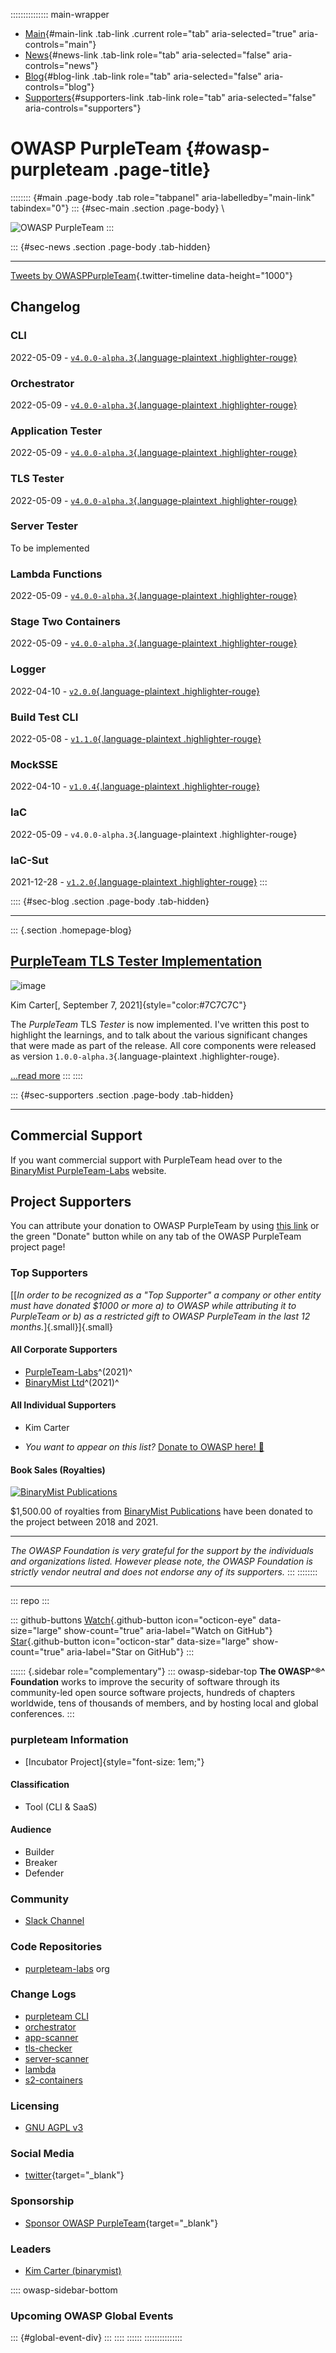 ::::::::::::::: main-wrapper
- [Main](#div-main){#main-link .tab-link .current role="tab"
  aria-selected="true" aria-controls="main"}
- [News](#div-news){#news-link .tab-link role="tab"
  aria-selected="false" aria-controls="news"}
- [Blog](#div-blog){#blog-link .tab-link role="tab"
  aria-selected="false" aria-controls="blog"}
- [Supporters](#div-supporters){#supporters-link .tab-link role="tab"
  aria-selected="false" aria-controls="supporters"}

# OWASP PurpleTeam {#owasp-purpleteam .page-title}

:::::::: {#main .page-body .tab role="tabpanel" aria-labelledby="main-link" tabindex="0"}
::: {#sec-main .section .page-body}
\

![OWASP PurpleTeam](assets/images/PurpleTeam_portrait.png)
:::

::: {#sec-news .section .page-body .tab-hidden}

------------------------------------------------------------------------

[Tweets by
OWASPPurpleTeam](https://twitter.com/OWASPPurpleTeam?ref_src=twsrc%5Etfw){.twitter-timeline
data-height="1000"}

## Changelog

### CLI

2022-05-09 - [`v4.0.0-alpha.3`{.language-plaintext
.highlighter-rouge}](https://github.com/purpleteam-labs/purpleteam/releases/tag/v4.0.0-alpha.3)

### Orchestrator

2022-05-09 - [`v4.0.0-alpha.3`{.language-plaintext
.highlighter-rouge}](https://github.com/purpleteam-labs/purpleteam-orchestrator/releases/tag/v4.0.0-alpha.3)

### Application Tester

2022-05-09 - [`v4.0.0-alpha.3`{.language-plaintext
.highlighter-rouge}](https://github.com/purpleteam-labs/purpleteam-app-scanner/releases/tag/v4.0.0-alpha.3)

### TLS Tester

2022-05-09 - [`v4.0.0-alpha.3`{.language-plaintext
.highlighter-rouge}](https://github.com/purpleteam-labs/purpleteam-tls-scanner/releases/tag/v4.0.0-alpha.3)

### Server Tester

To be implemented

### Lambda Functions

2022-05-09 - [`v4.0.0-alpha.3`{.language-plaintext
.highlighter-rouge}](https://github.com/purpleteam-labs/purpleteam-lambda/releases/tag/v4.0.0-alpha.3)

### Stage Two Containers

2022-05-09 - [`v4.0.0-alpha.3`{.language-plaintext
.highlighter-rouge}](https://github.com/purpleteam-labs/purpleteam-s2-containers/releases/tag/v4.0.0-alpha.3)

### Logger

2022-04-10 - [`v2.0.0`{.language-plaintext
.highlighter-rouge}](https://github.com/purpleteam-labs/purpleteam-logger/releases/tag/v2.0.0)

### Build Test CLI

2022-05-08 - [`v1.1.0`{.language-plaintext
.highlighter-rouge}](https://github.com/purpleteam-labs/purpleteam-build-test-cli/releases/tag/v1.1.0)

### MockSSE

2022-04-10 - [`v1.0.4`{.language-plaintext
.highlighter-rouge}](https://github.com/binarymist/mocksse/releases/tag/v1.0.4)

### IaC

2022-05-09 - `v4.0.0-alpha.3`{.language-plaintext .highlighter-rouge}

### IaC-Sut

2021-12-28 - [`v1.2.0`{.language-plaintext
.highlighter-rouge}](https://github.com/purpleteam-labs/purpleteam-iac-sut/releases/tag/v1.2.0)
:::

:::: {#sec-blog .section .page-body .tab-hidden}

------------------------------------------------------------------------

::: {.section .homepage-blog}
## [PurpleTeam TLS Tester Implementation](blog/2021/09/07/purpleteam-tls-tester.html)

![image](assets/images/posts/PT_SSLDeploy_210c.png)

Kim Carter[, September 7, 2021]{style="color:#7C7C7C"}

The *PurpleTeam* TLS *Tester* is now implemented. I've written this post
to highlight the learnings, and to talk about the various significant
changes that were made as part of the release. All core components were
released as version `1.0.0-alpha.3`{.language-plaintext
.highlighter-rouge}.

[\...read more](blog/2021/09/07/purpleteam-tls-tester.html)
:::
::::

::: {#sec-supporters .section .page-body .tab-hidden}

------------------------------------------------------------------------

## Commercial Support

If you want commercial support with PurpleTeam head over to the
[BinaryMist PurpleTeam-Labs](https://purpleteam-labs.com/) website.

## Project Supporters

You can attribute your donation to OWASP PurpleTeam by using [this
link](../donate/index2eef.html?reponame=www-project-purpleteam&title=OWASP+purpleteam)
or the green "Donate" button while on any tab of the OWASP PurpleTeam
project page!

### Top Supporters

[[*In order to be recognized as a "Top Supporter" a company or other
entity must have donated \$1000 or more a) to OWASP while attributing it
to PurpleTeam or b) as a restricted gift to OWASP PurpleTeam in the last
12 months.*]{.small}]{.small}

#### All Corporate Supporters

- [PurpleTeam-Labs](https://purpleteam-labs.com/)^(2021)^
- [BinaryMist Ltd](https://binarymist.io/)^(2021)^

#### All Individual Supporters

- Kim Carter

- *You want to appear on this list?* [Donate to OWASP here!
  🤲](../donate/index2eef.html?reponame=www-project-purpleteam&title=OWASP+purpleteam)

#### Book Sales (Royalties)

[![BinaryMist
Publications](../../user-images.githubusercontent.com/2862029/142711607-16921ccd-469a-40ab-8433-d697b4307e47.png)](https://binarymist.io/publication/kims-selected-publications/)

\$1,500.00 of royalties from [BinaryMist
Publications](https://binarymist.io/publication/kims-selected-publications/)
have been donated to the project between 2018 and 2021.

------------------------------------------------------------------------

*The OWASP Foundation is very grateful for the support by the
individuals and organizations listed. However please note, the OWASP
Foundation is strictly vendor neutral and does not endorse any of its
supporters.*
:::
::::::::

------------------------------------------------------------------------

::: repo
:::

::: github-buttons
[Watch](https://github.com/purpleteam-labs/purpleteam/subscription){.github-button
icon="octicon-eye" data-size="large" show-count="true"
aria-label="Watch on GitHub"}
[Star](https://github.com/purpleteam-labs/purpleteam){.github-button
icon="octicon-star" data-size="large" show-count="true"
aria-label="Star on GitHub"}
:::

:::::: {.sidebar role="complementary"}
::: owasp-sidebar-top
**The OWASP^®^ Foundation** works to improve the security of software
through its community-led open source software projects, hundreds of
chapters worldwide, tens of thousands of members, and by hosting local
and global conferences.
:::

### purpleteam Information

-  [Incubator Project]{style="font-size: 1em;"}

#### Classification

-  Tool (CLI & SaaS)

#### Audience

-  Builder
-  Breaker
-  Defender

### Community

-  [Slack Channel](https://owasp.slack.com/messages/project-purpleteam)

### Code Repositories

-  [purpleteam-labs](https://github.com/purpleteam-labs) org

### Change Logs

-  [purpleteam
  CLI](https://github.com/purpleteam-labs/purpleteam/releases)
- 
  [orchestrator](https://github.com/purpleteam-labs/purpleteam-orchestrator/releases)
- 
  [app-scanner](https://github.com/purpleteam-labs/purpleteam-app-scanner/releases)
- 
  [tls-checker](https://github.com/purpleteam-labs/purpleteam-tls-checker/releases)
- 
  [server-scanner](https://github.com/purpleteam-labs/purpleteam-server-scanner/releases)
- 
  [lambda](https://github.com/purpleteam-labs/purpleteam-lambda/releases)
- 
  [s2-containers](https://github.com/purpleteam-labs/purpleteam-s2-containers/releases)

### Licensing

-  [GNU AGPL
  v3](https://github.com/purpleteam-labs/purpleteam/blob/main/LICENSE.md)

### Social Media

-  [twitter](https://twitter.com/OWASPPurpleTeam){target="_blank"}

### Sponsorship

-  [Sponsor OWASP
  PurpleTeam](../donate/index2eef.html?reponame=www-project-purpleteam&title=OWASP+purpleteam){target="_blank"}

### Leaders

- [Kim Carter
  (binarymist)](../cdn-cgi/l/email-protection.html#7e151713501d1f0c0a1b0c3e11091f0d0e50110c19)

:::: owasp-sidebar-bottom
### Upcoming OWASP Global Events

::: {#global-event-div}
:::
::::
::::::
:::::::::::::::
